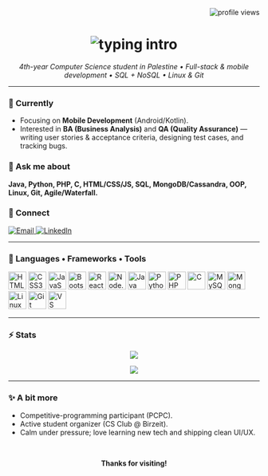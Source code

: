 <!-- PROFILE README for Deema Abu Nimeh -->

<p align="right">
  <img src="https://komarev.com/ghpvc/?username=DeemaAbuNimeh&label=visitors&color=8b5cf6&style=flat" alt="profile views"/>
</p>

<h1 align="center">
  <img src="https://readme-typing-svg.demolab.com?font=Baloo+2&size=42&duration=2500&pause=400&color=8B5CF6&center=true&vCenter=true&repeat=false&width=900&lines=Hi+There!+%F0%9F%91%8B;I'm+Deema+Abu+Nimeh" alt="typing intro" />
</h1>

<p align="center">
  <em>4th-year Computer Science student in Palestine • Full-stack & mobile development • SQL + NoSQL • Linux & Git</em>
</p>

---

### 🌱 Currently
- Focusing on **Mobile Development** (Android/Kotlin).
- Interested in **BA (Business Analysis)** and **QA (Quality Assurance)** — writing user stories & acceptance criteria, designing test cases, and tracking bugs.


### 💬 Ask me about
**Java, Python, PHP, C, HTML/CSS/JS, SQL, MongoDB/Cassandra, OOP, Linux, Git, Agile/Waterfall.**

### 🤝 Connect
<p>
  <a href="mailto:deemaabed.16@gmail.com">
    <img alt="Email" src="https://img.shields.io/badge/Gmail-deemaabed.16%40gmail.com-8b5cf6?style=for-the-badge&logo=gmail&logoColor=white">
  </a>
  <a href="https://www.linkedin.com/in/deema-abu-nimeh-547a17276">
    <img alt="LinkedIn" src="https://img.shields.io/badge/LinkedIn-Deema%20Abu%20Nimeh-8b5cf6?style=for-the-badge&logo=linkedin&logoColor=white">
  </a>
</p>

---

### 🧰 Languages • Frameworks • Tools
<p>
  <img src="https://cdn.jsdelivr.net/gh/devicons/devicon/icons/html5/html5-original.svg" height="36" alt="HTML5"/>
  <img src="https://cdn.jsdelivr.net/gh/devicons/devicon/icons/css3/css3-original.svg" height="36" alt="CSS3"/>
  <img src="https://cdn.jsdelivr.net/gh/devicons/devicon/icons/javascript/javascript-original.svg" height="36" alt="JavaScript"/>
  <img src="https://cdn.jsdelivr.net/gh/devicons/devicon/icons/bootstrap/bootstrap-original.svg" height="36" alt="Bootstrap"/>
  <img src="https://cdn.jsdelivr.net/gh/devicons/devicon/icons/react/react-original.svg" height="36" alt="React"/>
  <img src="https://cdn.jsdelivr.net/gh/devicons/devicon/icons/nodejs/nodejs-original.svg" height="36" alt="Node.js"/>
  <img src="https://cdn.jsdelivr.net/gh/devicons/devicon/icons/java/java-original.svg" height="36" alt="Java"/>
  <img src="https://cdn.jsdelivr.net/gh/devicons/devicon/icons/python/python-original.svg" height="36" alt="Python"/>
  <img src="https://cdn.jsdelivr.net/gh/devicons/devicon/icons/php/php-original.svg" height="36" alt="PHP"/>
  <img src="https://cdn.jsdelivr.net/gh/devicons/devicon/icons/c/c-original.svg" height="36" alt="C"/>
  <img src="https://cdn.jsdelivr.net/gh/devicons/devicon/icons/mysql/mysql-original.svg" height="36" alt="MySQL"/>
  <img src="https://cdn.jsdelivr.net/gh/devicons/devicon/icons/mongodb/mongodb-original.svg" height="36" alt="MongoDB"/>
  <img src="https://cdn.jsdelivr.net/gh/devicons/devicon/icons/linux/linux-original.svg" height="36" alt="Linux"/>
  <img src="https://cdn.jsdelivr.net/gh/devicons/devicon/icons/git/git-original.svg" height="36" alt="Git"/>
  <img src="https://cdn.jsdelivr.net/gh/devicons/devicon/icons/vscode/vscode-original.svg" height="36" alt="VS Code"/>
</p>

---

### ⚡ Stats
<div align="center">

<!-- GitHub Stats -->
<img
  src="https://github-readme-stats.vercel.app/api?username=DeemaAbuNimeh&show_icons=true&hide_border=true&title_color=8b5cf6&icon_color=8b5cf6&text_color=333333&bg_color=ffffff"
/>

<!-- Most Used Languages -->
<img
  src="https://github-readme-stats.vercel.app/api/top-langs/?username=DeemaAbuNimeh&layout=compact&hide_border=true&title_color=8b5cf6&text_color=333333&bg_color=ffffff"
/>

</div>

---

### ✨ A bit more
- Competitive-programming participant (PCPC).
- Active student organizer (CS Club @ Birzeit).
- Calm under pressure; love learning new tech and shipping clean UI/UX.

<br/>

<p align="center">
  <b>Thanks for visiting!</b>
</p>
